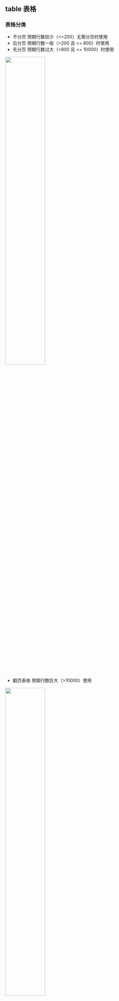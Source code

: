 ## table 表格
### 表格分类
- 不分页
预期行数较少（<=200）无需分页时使用
- 后分页
预期行数一般（>200 且  <= 800）时使用
- 先分页
预期行数过大（>800 且  <= 10000）时使用

<image src="./img/基础表格.png" style="width:50%" ></image>

- 翻页表格
预期行数巨大（>10000）使用

<image src="./img/翻页表格.png" style="width:50%" ></image>

### 表格内容
#### 列头
- 列头统一居中，列头标题尽量不换行
- 根据内容设置列宽，尽量显示完整，留一列较长列作为自适应列，表格铺满；如果实在列太少，可以不用铺满；如果列太多，超过屏幕长度，则不用使用自适应列，每列给宽度即可
#### 排列方式
- 1个tag的情况下居中，多个tag则靠左
- 序号、选择器、操作按钮 居中
- 表格内容文字靠左，数字靠左
#### 按钮
- 表格行内按钮大小都使用small
#### 规范
- 表格的行高固定，如果内容的字数过长，显示气泡提示框
#### 排序
### 规范
- 异步加载时需要loading


## list 列表

## orderInfo 单据详情

## chart 图标

## statistics 统计块
